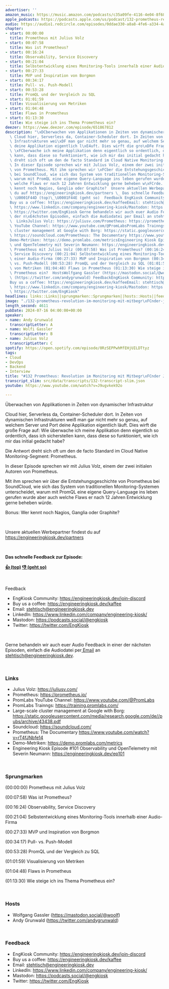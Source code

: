 ```yaml
---
advertiser: ''
amazon_music: https://music.amazon.com/podcasts/c35a09fe-4116-4e04-8f68-77d61b112e46/episodes/49dd37ed-872e-421f-b85a-c2f62145e38f/engineering-kiosk-132-prometheus-revolution-im-monitoring-mit-mitbegr%C3%BCnder-julius-volz
apple_podcasts: https://podcasts.apple.com/us/podcast/132-prometheus-revolution-im-monitoring-mit-mitbegr%C3%BCnder/id1603082924?i=1000662365264&uo=4
audio: https://audio1.redcircle.com/episodes/0ddae330-a8a8-4fe6-a334-4a50199531c1/stream.mp3
chapter:
- start: 00:00:00
  title: Prometheus mit Julius Volz
- start: 00:07:58
  title: Was ist Prometheus?
- start: 00:16:24
  title: Observability, Service Discovery
- start: 00:21:04
  title: Selbstentwicklung eines Monitoring-Tools innerhalb einer Audio-Firma
- start: 00:27:33
  title: MVP und Inspiration von Borgmon
- start: 00:34:17
  title: Pull- vs. Push-Modell
- start: 00:53:28
  title: PromQL und der Vergleich zu SQL
- start: 01:01:59
  title: Visualisierung von Metriken
- start: 01:04:48
  title: Flaws in Prometheus
- start: 01:13:30
  title: Wie steige ich ins Thema Prometheus ein?
deezer: https://www.deezer.com/episode/651867812
description: "\xDCberwachen von Applikationen in Zeiten von dynamischer Infrastruktur\
  \ Cloud hier, Serverless da, Container-Scheduler dort. In Zeiten von dynamischen\
  \ Infrastrukturen wei\xDF man gar nicht mehr so genau, auf welchem Server und Port\
  \ deine Applikation eigentlich l\xE4uft. Dies wirft die gro\xDFe Frage auf: Wie\
  \ \xFCberwache ich meine Applikation denn eigentlich so ordentlich, dass ich sicherstellen\
  \ kann, dass diese so funktioniert, wie ich mir das initial gedacht habe? Die Antwort\
  \ dreht sich oft um den de facto Standard im Cloud Native Monitoring-Segment: Prometheus.\
  \ In dieser Episode sprechen wir mit Julius Volz, einem der zwei initialen Autoren\
  \ von Prometheus. Mit ihm sprechen wir \xFCber die Entstehungsgeschichte von Prometheus\
  \ bei SoundCloud, wie sich das System von traditionellen Monitoring-Systemen unterscheidet,\
  \ warum mit PromQL eine eigene Query-Language ins leben gerufen wurde aber auch\
  \ welche Flaws er nach 12 Jahren Entwicklung gerne beheben w\xFCrde. Bonus: Wer\
  \ kennt noch Nagios, Ganglia oder Graphite?  Unsere aktuellen Werbepartner findest\
  \ du auf https://engineeringkiosk.dev/partners \_ Das schnelle Feedback zur Episode:\
  \ \U0001F44D (top)\_\U0001F44E (geht so)  Feedback EngKiosk Community: https://engineeringkiosk.dev/join-discord\_\
  Buy us a coffee: https://engineeringkiosk.dev/kaffeeEmail: stehtisch@engineeringkiosk.devLinkedIn:\
  \ https://www.linkedin.com/company/engineering-kiosk/Mastodon: https://podcasts.social/@engkioskTwitter:\
  \ https://twitter.com/EngKiosk Gerne behandeln wir auch euer Audio Feedback in einer\
  \ der n\xE4chsten Episoden, einfach die Audiodatei per Email an stehtisch@engineeringkiosk.dev.\
  \  LinksJulius Volz: https://juliusv.com/Prometheus: https://prometheus.io/PromLabs\
  \ YouTube Channel: https://www.youtube.com/@PromLabsPromLabs Trainngs: https://training.promlabs.com/Large-scale\
  \ cluster management at Google with Borg: https://static.googleusercontent.com/media/research.google.com/de//pubs/archive/43438.pdfSoundcloud:\
  \ https://soundcloud.com/Prometheus: The Documentary https://www.youtube.com/watch?v=rT4fJNbfe14\_\
  Demo-Metriken: https://demo.promlabs.com/metricsEngineering Kiosk Episode #101 Observability\
  \ und OpenTelemetry mit Severin Neumann: https://engineeringkiosk.dev/ep101 Sprungmarken(00:00:00)\
  \ Prometheus mit Julius Volz (00:07:58) Was ist Prometheus? (00:16:24) Observability,\
  \ Service Discovery (00:21:04) Selbstentwicklung eines Monitoring-Tools innerhalb\
  \ einer Audio-Firma (00:27:33) MVP und Inspiration von Borgmon (00:34:17) Pull-\
  \ vs. Push-Modell (00:53:28) PromQL und der Vergleich zu SQL (01:01:59) Visualisierung\
  \ von Metriken (01:04:48) Flaws in Prometheus (01:13:30) Wie steige ich ins Thema\
  \ Prometheus ein?  HostsWolfgang Gassler (https://mastodon.social/@woolf)Andy Grunwald\
  \ (https://twitter.com/andygrunwald) FeedbackEngKiosk Community: https://engineeringkiosk.dev/join-discord\_\
  Buy us a coffee: https://engineeringkiosk.dev/kaffeeEmail: stehtisch@engineeringkiosk.devLinkedIn:\
  \ https://www.linkedin.com/company/engineering-kiosk/Mastodon: https://podcasts.social/@engkioskTwitter:\
  \ https://twitter.com/EngKiosk"
headlines: links::Links||sprungmarken::Sprungmarken||hosts::Hosts||feedback::Feedback
image: "./132-prometheus-revolution-im-monitoring-mit-mitbegr\xFCnder-julius-volz.jpg"
length_second: 4611
pubDate: 2024-07-16 04:00:00+00:00
speaker:
- name: Andy Grunwald
  transcriptLetter: A
- name: Wolfi Gassler
  transcriptLetter: B
- name: Julius Volz
  transcriptLetter: C
spotify: https://open.spotify.com/episode/0RzSEPPwhMfEHjUILDTtyz
tags:
- Cloud
- DevOps
- Backend
- Interview
title: "#132 Prometheus: Revolution im Monitoring mit Mitbegr\xFCnder Julius Volz"
transcript_slim: src/data/transcripts/132-transcript-slim.json
youtube: https://www.youtube.com/watch?v=J9ugvkek92o

---
```

<p>Überwachen von Applikationen in Zeiten von dynamischer Infrastruktur</p><p>Cloud hier, Serverless da, Container-Scheduler dort. In Zeiten von dynamischen Infrastrukturen weiß man gar nicht mehr so genau, auf welchem Server und Port deine Applikation eigentlich läuft. Dies wirft die große Frage auf: Wie überwache ich meine Applikation denn eigentlich so ordentlich, dass ich sicherstellen kann, dass diese so funktioniert, wie ich mir das initial gedacht habe?</p><p>Die Antwort dreht sich oft um den de facto Standard im Cloud Native Monitoring-Segment: Prometheus.</p><p>In dieser Episode sprechen wir mit Julius Volz, <span>einem der zwei initialen Autoren</span> von Prometheus.</p><p>Mit ihm sprechen wir über die Entstehungsgeschichte von Prometheus bei SoundCloud, wie sich das System von traditionellen Monitoring-Systemen unterscheidet, warum mit PromQL eine eigene Query-Language ins leben gerufen wurde aber auch welche Flaws er nach 12 Jahren Entwicklung gerne beheben würde.</p><p>Bonus: Wer kennt noch Nagios, Ganglia oder Graphite?</p><p><br></p><p>Unsere aktuellen Werbepartner findest du auf <a href="https://engineeringkiosk.dev/partners">https://engineeringkiosk.dev/partners</a></p><p> </p><p><strong>Das schnelle Feedback zur Episode:</strong></p><p><a href="https://api.openpodcast.dev/feedback/132/upvote" rel="nofollow"><strong>👍 (top)</strong></a><strong> </strong><a href="https://api.openpodcast.dev/feedback/132/downvote" rel="nofollow"><strong>👎 (geht so)</strong></a></p><p><br></p><p>Feedback</p><ul><li>EngKiosk Community: <a href="https://engineeringkiosk.dev/join-discord">https://engineeringkiosk.dev/join-discord</a> </li><li>Buy us a coffee: <a href="https://engineeringkiosk.dev/kaffee">https://engineeringkiosk.dev/kaffee</a></li><li>Email: <a href="mailto:stehtisch@engineeringkiosk.dev" rel="nofollow">stehtisch@engineeringkiosk.dev</a></li><li>LinkedIn: <a href="https://www.linkedin.com/company/engineering-kiosk/" rel="nofollow">https://www.linkedin.com/company/engineering-kiosk/</a></li><li>Mastodon: <a href="https://podcasts.social/@engkiosk" rel="nofollow">https://podcasts.social/@engkiosk</a></li><li>Twitter: <a href="https://twitter.com/EngKiosk" rel="nofollow">https://twitter.com/EngKiosk</a></li></ul><p><br></p><p>Gerne behandeln wir auch euer Audio Feedback in einer der nächsten Episoden, einfach die Audiodatei per<a href="https://engineeringkiosk.dev/kontakt/"> Email</a> an <a href="mailto:stehtisch@engineeringkiosk.dev" rel="nofollow">stehtisch@engineeringkiosk.dev</a>.</p><p><br></p><h3 id="links">Links</h3><ul><li>Julius Volz: <a href="https://juliusv.com/" rel="nofollow">https://juliusv.com/</a></li><li>Prometheus: <a href="https://prometheus.io/" rel="nofollow">https://prometheus.io/</a></li><li>PromLabs YouTube Channel: <a href="https://www.youtube.com/@PromLabs" rel="nofollow">https://www.youtube.com/@PromLabs</a></li><li>PromLabs Trainngs: <a href="https://training.promlabs.com/" rel="nofollow">https://training.promlabs.com/</a></li><li>Large-scale cluster management at Google with Borg: <a href="https://static.googleusercontent.com/media/research.google.com/de//pubs/archive/43438.pdf" rel="nofollow">https://static.googleusercontent.com/media/research.google.com/de//pubs/archive/43438.pdf</a></li><li>Soundcloud: <a href="https://soundcloud.com/" rel="nofollow">https://soundcloud.com/</a></li><li>Prometheus: The Documentary <a href="https://www.youtube.com/watch?v=rT4fJNbfe14" rel="nofollow">https://www.youtube.com/watch?v=rT4fJNbfe14</a> </li><li>Demo-Metriken: <a href="https://demo.promlabs.com/metrics" rel="nofollow">https://demo.promlabs.com/metrics</a></li><li>Engineering Kiosk Episode #101 Observability und OpenTelemetry mit Severin Neumann: <a href="https://engineeringkiosk.dev/ep101">https://engineeringkiosk.dev/ep101</a></li></ul><p><br></p><h3 id="sprungmarken">Sprungmarken</h3><p>(00:00:00) Prometheus mit Julius Volz</p><p>(00:07:58) Was ist Prometheus?</p><p>(00:16:24) Observability, Service Discovery</p><p>(00:21:04) Selbstentwicklung eines Monitoring-Tools innerhalb einer Audio-Firma</p><p>(00:27:33) MVP und Inspiration von Borgmon</p><p>(00:34:17) Pull- vs. Push-Modell</p><p>(00:53:28) PromQL und der Vergleich zu SQL</p><p>(01:01:59) Visualisierung von Metriken</p><p>(01:04:48) Flaws in Prometheus</p><p>(01:13:30) Wie steige ich ins Thema Prometheus ein?</p><p><br></p><h3 id="hosts">Hosts</h3><ul><li>Wolfgang Gassler (<a href="https://mastodon.social/@woolf" rel="nofollow">https://mastodon.social/@woolf</a>)</li><li>Andy Grunwald (<a href="https://twitter.com/andygrunwald" rel="nofollow">https://twitter.com/andygrunwald</a>)</li></ul><p><br></p><h3 id="feedback">Feedback</h3><ul><li>EngKiosk Community: <a href="https://engineeringkiosk.dev/join-discord">https://engineeringkiosk.dev/join-discord</a> </li><li>Buy us a coffee: <a href="https://engineeringkiosk.dev/kaffee">https://engineeringkiosk.dev/kaffee</a></li><li>Email: <a href="mailto:stehtisch@engineeringkiosk.dev" rel="nofollow">stehtisch@engineeringkiosk.dev</a></li><li>LinkedIn: <a href="https://www.linkedin.com/company/engineering-kiosk/" rel="nofollow">https://www.linkedin.com/company/engineering-kiosk/</a></li><li>Mastodon: <a href="https://podcasts.social/@engkiosk" rel="nofollow">https://podcasts.social/@engkiosk</a></li><li>Twitter: <a href="https://twitter.com/EngKiosk" rel="nofollow">https://twitter.com/EngKiosk</a></li></ul>